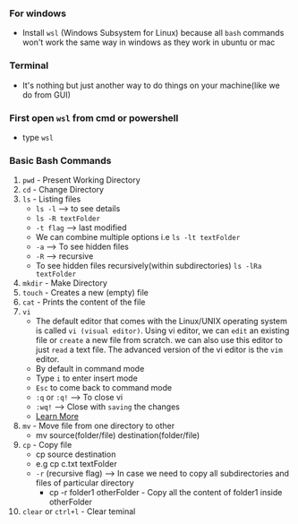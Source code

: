 ### For windows 
- Install `wsl` (Windows Subsystem for Linux) because all `bash` commands won't work the same way in windows as they work in ubuntu or mac

### Terminal 
- It's nothing but just another way to do things on your machine(like we do from GUI)

### First open `wsl` from cmd or powershell
- type `wsl`

### Basic Bash Commands
1. `pwd` - Present Working Directory
2. `cd` - Change Directory
3. `ls` - Listing files
    - `ls -l` --> to see details
    - `ls -R textFolder`
    - `-t flag` --> last modified
    - We can combine multiple options i.e `ls -lt textFolder`
    - `-a` --> To see hidden files
    - `-R` -->  recursive
    - To see hidden files recursively(within subdirectories) `ls -lRa textFolder`
4. `mkdir` - Make Directory
5. `touch` - Creates a new (empty) file
6. `cat` - Prints the content of the file
7. `vi`
    - The default editor that comes with the Linux/UNIX operating system is called `vi (visual editor)`. Using vi editor, we can `edit` an existing file or `create` a new file from scratch. we can also use this editor to just `read` a text file. The advanced version of the vi editor is the `vim` editor. 
    - By default in command mode
    - Type `i` to enter insert mode
    - `Esc` to come back to command mode
    - `:q` or `:q!` --> To close vi
    - `:wq!` --> Close with `saving` the changes
    - [Learn More](https://www.geeksforgeeks.org/vi-editor-unix/)
8. `mv` - Move file from one directory to other
    - mv source(folder/file) destination(folder/file)
9. `cp` - Copy file
    - cp source destination
    - e.g cp c.txt textFolder
    - `-r` (recursive flag) --> In case we need to copy all subdirectories and files of particular directory
        - cp -r folder1 otherFolder - Copy  all the content of folder1 inside otherFolder
10. `clear` or `ctrl+l` - Clear teminal